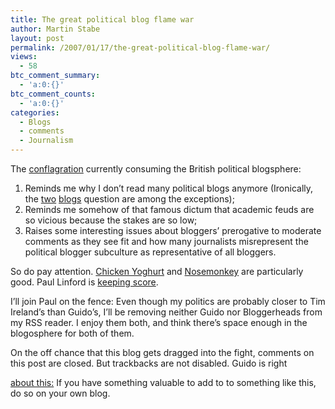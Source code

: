 ```yaml
---
title: The great political blog flame war
author: Martin Stabe
layout: post
permalink: /2007/01/17/the-great-political-blog-flame-war/
views:
  - 58
btc_comment_summary:
  - 'a:0:{}'
btc_comment_counts:
  - 'a:0:{}'
categories:
  - Blogs
  - comments
  - Journalism
---
```

The [conflagration][1] currently consuming the British political blogsphere:

  1. Reminds me why I don&#8217;t read many political blogs anymore (Ironically, the [two][2] [blogs][3] question are among the exceptions);
  2. Reminds me somehow of that famous dictum that academic feuds are so vicious because the stakes are so low;
  3. Raises some interesting issues about bloggers&#8217; prerogative to moderate comments as they see fit and how many journalists misrepresent the political blogger subculture as representative of all bloggers.

So do pay attention. [Chicken Yoghurt][4] and [Nosemonkey][5] are particularly good. Paul Linford is [keeping score][6].

I&#8217;ll join Paul on the fence: Even though my politics are probably closer to Tim Ireland&#8217;s than Guido&#8217;s, I&#8217;ll be removing neither Guido nor Bloggerheads from my RSS reader. I enjoy them both, and think there&#8217;s space enough in the blogosphere for both of them.

<!--more--> On the off chance that this blog gets dragged into the fight, comments on this post are closed. But trackbacks are not disabled. Guido is right 

[about this:][7] If you have something valuable to add to to something like this, do so on your own blog.

 [1]: http://blogs.hillandknowlton.com/blogs/jamesbarbour/archive/2007/01/16/6837.aspx
 [2]: http://www.bloggerheads.com/archives/2007/01/guido_fawkes.asp
 [3]: http://5thnovember.blogspot.com/2007/01/no-comment.html
 [4]: http://www.chickyog.net/2007/01/15/off-the-artistic-role-call/
 [5]: http://www.jcm.org.uk/blog/2007/01/15/uk-political-blogging-handbags/
 [6]: http://paullinford.blogspot.com/2007/01/its-war-in-cyberspace.html
 [7]: http://5thnovember.blogspot.com/2006/05/guidos-get-tough-policy-on-comments.html